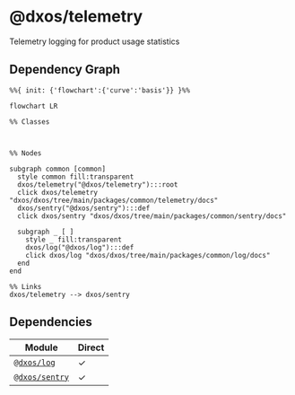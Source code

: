 # @dxos/telemetry

Telemetry logging for product usage statistics

## Dependency Graph

```mermaid
%%{ init: {'flowchart':{'curve':'basis'}} }%%

flowchart LR

%% Classes



%% Nodes

subgraph common [common]
  style common fill:transparent
  dxos/telemetry("@dxos/telemetry"):::root
  click dxos/telemetry "dxos/dxos/tree/main/packages/common/telemetry/docs"
  dxos/sentry("@dxos/sentry"):::def
  click dxos/sentry "dxos/dxos/tree/main/packages/common/sentry/docs"

  subgraph _ [ ]
    style _ fill:transparent
    dxos/log("@dxos/log"):::def
    click dxos/log "dxos/dxos/tree/main/packages/common/log/docs"
  end
end

%% Links
dxos/telemetry --> dxos/sentry
```

## Dependencies

| Module | Direct |
|---|---|
| [`@dxos/log`](../../log/docs/README.md) | &check; |
| [`@dxos/sentry`](../../sentry/docs/README.md) | &check; |

